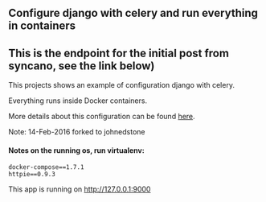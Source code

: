 ## Configure django with celery and run everything in containers
## This is the endpoint for the initial post from syncano, see the link below)

This projects shows an example of configuration django with celery.

Everything runs inside Docker containers.

More details about this configuration can be found [here](http://www.syncano.com/configuring-running-django-celery-docker-containers-pt-1/).

Note: 14-Feb-2016 forked to johnedstone

#### Notes on the running os, run virtualenv:

    docker-compose==1.7.1
    httpie==0.9.3

This app is running on http://127.0.0.1:9000
